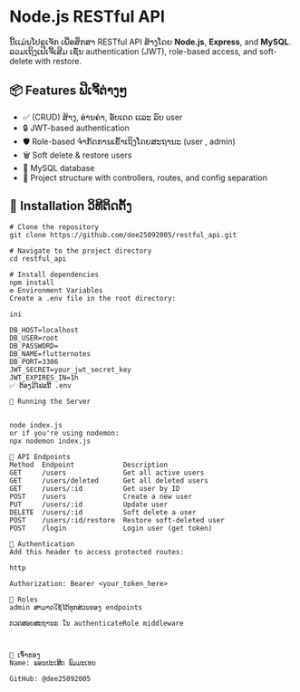 # Node.js RESTful API

ນີ້ເເມ່ນໂປຣເຈັກ ເພື່ອສຶກສາ RESTful API ສ້າງໂດຍ **Node.js**, **Express**, and **MySQL**. ລວມເຖິງເຟີເຈີ້ເສີມ ເຊັ່ນ authentication (JWT), role-based access, and soft-delete with restore.

## 📦 Features ຟີເຈີ້ຕ່າງໆ

- ✅ (CRUD) ສ້າງ, ອ່ານຄ່າ, ອັບເດດ ເເລະ ລົບ user
- 🔒 JWT-based authentication
- 🛡️ Role-based ຈຳກັດການເຂົ້າເຖິງໂດຍສະຖານະ (user , admin)
- 🗑️ Soft delete & restore users 
- 🌱 MySQL database  
- 📁 Project structure with controllers, routes, and config separation


## 🔧 Installation ວິທີຕິດຕັ້ງ

```
# Clone the repository
git clone https://github.com/dee25092005/restful_api.git

# Navigate to the project directory
cd restful_api

# Install dependencies
npm install
⚙️ Environment Variables
Create a .env file in the root directory:

ini

DB_HOST=localhost
DB_USER=root
DB_PASSWORD=
DB_NAME=flutternotes
DB_PORT=3306
JWT_SECRET=your_jwt_secret_key
JWT_EXPIRES_IN=1h
✅ ຕ້ອງມີໄຟລນີ້ .env 

🚀 Running the Server


node index.js
or if you're using nodemon:
npx nodemon index.js

🔌 API Endpoints
Method	Endpoint	        Description
GET	    /users	            Get all active users
GET	    /users/deleted	    Get all deleted users
GET	    /users/:id	        Get user by ID
POST	/users	            Create a new user
PUT	    /users/:id	        Update user
DELETE	/users/:id	        Soft delete a user
POST	/users/:id/restore	Restore soft-deleted user
POST	/login	            Login user (get token)

🔐 Authentication
Add this header to access protected routes:

http

Authorization: Bearer <your_token_here>

👤 Roles
admin ສາມາດໃຊ້ໄດ້ທຸກສ່ວນຂອງ endpoints

ກວດສອບສະຖານະ ໃນ authenticateRole middleware



🎯 ເຈົ້າຂອງ
Name: ພອນປະເສີດ ພົມມະເທບ

GitHub: @dee25092005
